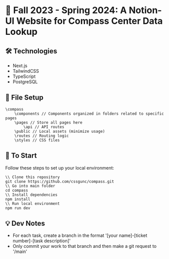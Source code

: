 # 🧭 Fall 2023 - Spring 2024: A Notion-UI Website for Compass Center Data Lookup

## 🛠 Technologies
- Next.js
- TailwindCSS
- TypeScript
- PostgreSQL

## 📁 File Setup
```
\compass
    \components // Components organized in folders related to specific pages
    \pages // Store all pages here
        \api // API routes
    \public // Local assets (minimize usage)
    \routes // Routing logic
    \styles // CSS files
```

## 🚀 To Start
Follow these steps to set up your local environment:
```
\\ Clone this repository 
git clone https://github.com/cssgunc/compass.git
\\ Go into main folder
cd compass
\\ Install dependencies
npm install
\\ Run local environment
npm run dev
```

## 💡 Dev Notes
- For each task, create a branch in the format '[your name]-[ticket number]-[task description]'
- Only commit your work to that branch and then make a git request to '/main'